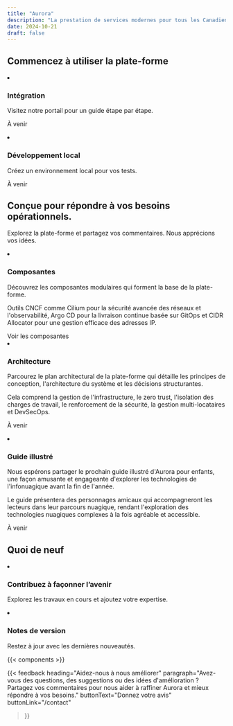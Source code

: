 ```yaml
---
title: "Aurora"
description: "La prestation de services modernes pour tous les Canadiens."
date: 2024-10-21
draft: false
---
```


## Commencez à utiliser la plate-forme

<article class="py-500 bg-primary text-light bg-full-width">
  <gcds-grid tag="ul" columns="1fr" columns-tablet="1fr 1fr" gap="450" class="hydrated">
    <li class="list-none md:mb-0 mb-500">
      <h3 class="mb-400">Intégration</h3>
      <p class="mb-400">Visitez notre portail pour un guide étape par étape.</p>
      <p class="mb-400">À venir</p>
    </li>
    <li class="list-none">
      <h3 class="mb-400">Développement local</h3>
      <p class="mb-400">Créez un environnement local pour vos tests.</p>
      <p class="mb-400">À venir</p>
    </li>
  </gcds-grid>
</article>

<article class="py-450">
  <h2 class="mb-400">Conçue pour répondre à vos besoins opérationnels.</h2>
  <p class="mb-500"> Explorez la plate-forme et partagez vos commentaires. <gcds-link href="/contact" class="hydrated">Nous apprécions vos idées</gcds-link>.</p>
  <gcds-grid tag="ul" columns="1fr" columns-tablet="1fr 1fr" columns-desktop="1fr 1fr 1fr" gap="450" class="hydrated">
    <li class="list-none">
      <h3 class="mb-400">Composantes</h3>
      <p class="mb-400">Découvrez les composantes modulaires qui forment la base de la plate-forme.</p>
      <p class="mb-400">Outils CNCF comme Cilium pour la sécurité avancée des réseaux et l'observabilité, Argo CD pour la livraison continue basée sur GitOps et CIDR Allocator pour une gestion efficace des adresses IP.</p>
      <gcds-link href="/components/" class="hydrated">Voir les composantes</gcds-link>
    </li>
    <li class="list-none">
      <h3 class="mb-400">Architecture</h3>
      <p class="mb-400">Parcourez le plan architectural de la plate-forme qui détaille les principes de conception, l'architecture du système et les décisions structurantes.</p>
      <p class="mb-400">Cela comprend la gestion de l'infrastructure, le zero trust, l'isolation des charges de travail, le renforcement de la sécurité, la gestion multi-locataires et DevSecOps.</p>
      <p>À venir</p>
    </li>
    <li class="list-none">
      <h3 class="mb-400">Guide illustré</h3>
      <p class="mb-400">Nous espérons partager le prochain guide illustré d'Aurora pour enfants, une façon amusante et engageante d'explorer les technologies de l'infonuagique avant la fin de l'année.</p>
      <p class="mb-400">Le guide présentera des personnages amicaux qui accompagneront les lecteurs dans leur parcours nuagique, rendant l'exploration des technologies nuagiques complexes à la fois agréable et accessible.</p>
      <p>À venir</p>
    </li>
  </gcds-grid>
</article>

<article class="py-500 bg-light bg-full-width">
  <h2 class="mb-400">Quoi de neuf</h2>
  <gcds-grid tag="ul" columns="1fr" columns-tablet="1fr 1fr" gap="450" class="hydrated">
    <li class="list-none bg-white p-450 b-radius-md">
      <h3 class="mb-400">
        <gcds-link href="/get-involved" class="hydrated">Contribuez à façonner l’avenir</gcds-link>
      </h3>
      <p>Explorez les travaux en cours et ajoutez votre expertise.</p>
    </li>
    <li class="list-none bg-white px-250 py-450 b-radius-md">
      <h3 class="mb-400">
        <gcds-link external="" href="https://github.com/gccloudone/aurora/blob/main/CHANGELOG.md" class="hydrated">Notes de version</gcds-link>
      </h3>
      <p>Restez à jour avec les dernières nouveautés.</p>
    </li>
  </gcds-grid>
</article>

{{< components >}}

{{< feedback
heading="Aidez-nous à nous améliorer"
paragraph="Avez-vous des questions, des suggestions ou des idées d'amélioration ? Partagez vos commentaires pour nous aider à raffiner Aurora et mieux répondre à vos besoins."
buttonText="Donnez votre avis"
buttonLink="/contact"
>}}
